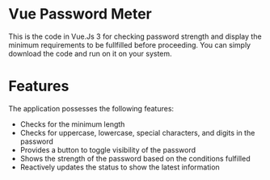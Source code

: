 # Vue Password Meter

This is the code in Vue.Js 3 for checking password strength and display the minimum requirements to be fullfilled before proceeding.
You can simply download the code and run on it on your system.

# Features

The application possesses the following features:

- Checks for the minimum length
- Checks for uppercase, lowercase, special characters, and digits in the password
- Provides a button to toggle visibility of the password
- Shows the strength of the password based on the conditions fulfilled
- Reactively updates the status to show the latest information



